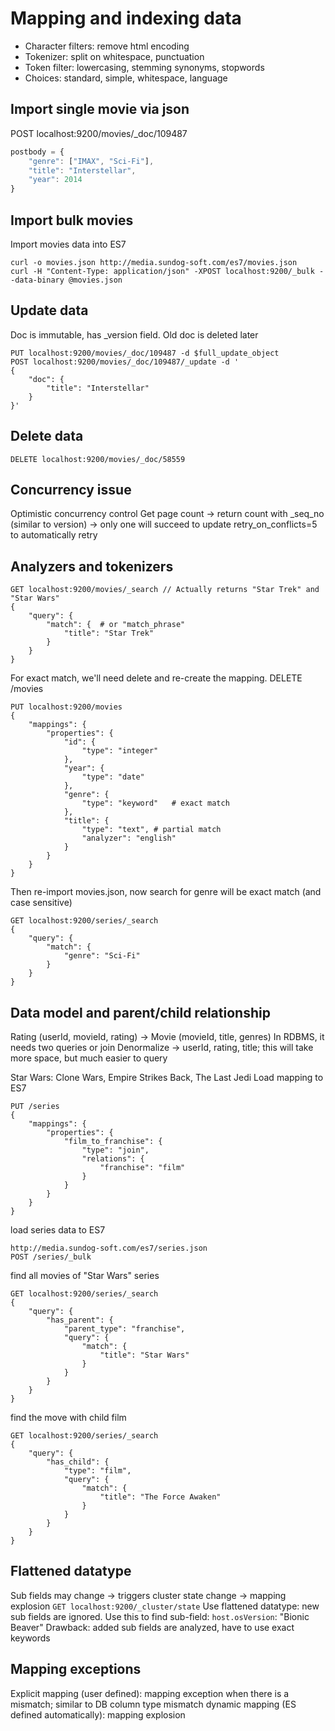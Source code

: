 # Mapping and indexing data
- Character filters: remove html encoding
- Tokenizer: split on whitespace, punctuation
- Token filter: lowercasing, stemming synonyms, stopwords
- Choices: standard, simple, whitespace, language


## Import single movie via json
POST localhost:9200/movies/_doc/109487
```javascript
postbody = {
	"genre": ["IMAX", "Sci-Fi"],
	"title": "Interstellar",
	"year": 2014
}

```


## Import bulk movies
Import movies data into ES7
```shell script
curl -o movies.json http://media.sundog-soft.com/es7/movies.json
curl -H "Content-Type: application/json" -XPOST localhost:9200/_bulk --data-binary @movies.json
```


##  Update data
Doc is immutable, has _version field. Old doc is deleted later
```shell script
PUT localhost:9200/movies/_doc/109487 -d $full_update_object
POST localhost:9200/movies/_doc/109487/_update -d '
{
	"doc": {
		"title": "Interstellar"
	}
}'
```


## Delete data
```shell script
DELETE localhost:9200/movies/_doc/58559
```


## Concurrency issue
Optimistic concurrency control
Get page count -> return count with _seq_no (similar to version) -> only one will succeed to update
retry_on_conflicts=5 to automatically retry


## Analyzers and tokenizers
```shell script
GET localhost:9200/movies/_search // Actually returns "Star Trek" and "Star Wars"
{
    "query": {
        "match": {  # or "match_phrase"
            "title": "Star Trek"
        }
    }
}
```

For exact match, we'll need delete and re-create the mapping. DELETE /movies
```shell script
PUT localhost:9200/movies
{
    "mappings": {
        "properties": {
            "id": {
                "type": "integer"
            },
            "year": {
                "type": "date"
            },
            "genre": {
                "type": "keyword"	# exact match
            },
            "title": {
                "type": "text",	# partial match
                "analyzer": "english"
            }
        }
    }
}
```

Then re-import movies.json, now search for genre will be exact match (and case sensitive)
```shell script
GET localhost:9200/series/_search
{
    "query": {
        "match": {
            "genre": "Sci-Fi"
        }
    }
}
```


## Data model and parent/child relationship
Rating (userId, movieId, rating) -> Movie (movieId, title, genres)
In RDBMS, it needs two queries or join
Denormalize -> userId, rating, title; this will take more space, but much easier to query

Star Wars: Clone Wars, Empire Strikes Back, The Last Jedi
Load mapping to ES7
```shell script
PUT /series
{
    "mappings": {
        "properties": {
            "film_to_franchise": {
                "type": "join",
                "relations": {
                    "franchise": "film"
                }
            }
        }
    }
}
```

load series data to ES7
```shell script
http://media.sundog-soft.com/es7/series.json
POST /series/_bulk
```

find all movies of "Star Wars" series
```shell script
GET localhost:9200/series/_search
{
    "query": {
        "has_parent": {
            "parent_type": "franchise",
            "query": {
                "match": {
                    "title": "Star Wars"
                }
            }
        }
    }
}
```

find the move with child film
```shell script
GET localhost:9200/series/_search
{
    "query": {
        "has_child": {
            "type": "film",
            "query": {
                "match": {
                    "title": "The Force Awaken"
                }
            }
        }
    }
}
```


## Flattened datatype
Sub fields may change -> triggers cluster state change -> mapping explosion
```GET localhost:9200/_cluster/state```
Use flattened datatype: new sub fields are ignored.
Use this to find sub-field: `host.osVersion`: "Bionic Beaver"
Drawback: added sub fields are analyzed, have to use exact keywords


## Mapping exceptions
Explicit mapping (user defined): mapping exception when there is a mismatch; similar to DB column type mismatch
 dynamic mapping (ES defined automatically): mapping explosion

